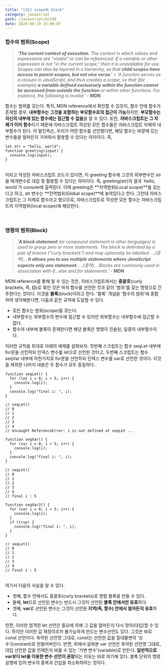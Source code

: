 ```yaml
---
title: "[JS] scope와 block"
category: javascript
path: /javascript/mil08
date: 2020-08-19 23:00:07
---
```


### 함수의 범위(Scope)

> _'**The current context of execution**. The context in which values and expressions are "visible" or can be referenced. If a variable or other expression is not "in the current scope," then it is unavailable for use. Scopes can also be layered in a hierarchy, so that **child scopes have access to parent scopes, but not vice versa**.'_ > _'A function serves as a closure in JavaScript, and thus creates a scope, so that (for example) **a variable defined exclusively within the function cannot be accessed from outside the function** or within other functions. For instance, the following is invalid:'_ - **MDN**

함수는 범위를 갖는다. 특히, MDN reference에서 확인할 수 있듯이, 함수 안에 함수가 존재할 경우, **내부함수는 그것을 포함하는 부모함수로의 접근이 가능**하지만, **부모함수는 자신의 내부에 있는 함수에는 접근할 수 없음**을 알 수 있다. 또한, **자바스크립트는 그 자체가 이미 함수**이기 때문에 자바스크립트 작성된 모든 함수들은 자바스크립트 자체의 내부함수가 된다. 이 말인즉슨, 우리가 어떤 함수를 선언했다면, 해당 함수는 바깥에 있는 변수들을 얼마든지 가져와서 활용할 수 있다는 의미이다. 즉,

```jsx{numberLines: true}
let str = "hello, world";
function greeting(input) {
  console.log(input);
}
```

<br>
이라고 작성된 자바스크립트 코드가 있다면, 이 greeting 함수에 그것의 외부변수인 str을 매개변수로 대입 및 활용할 수 있다는 의미이다. 즉, greeting(str)의 결과 `hello, world`가 console에 출력된다. 이때 greeting은 **지역범위(Local scope)**를 갖는다고 하고, str 변수는 **전역범위(Global scope)**에 놓여있다고 한다. 그런데 자바스크립트는 그 자체로 함수라고 했으므로, 자바스크립트로 작성한 모든 함수는 자바스크립트의 지역범위(local scope)에 해당한다.
<br>
<br>
<br>

### 명령의 범위(Block)

> _'**A block statement** (or compound statement in other languages) is used to group zero or more statements. The block is delimited by a pair of braces ("curly brackets") and may optionally be labelled: ...(중략)... **It allows you to use multiple statements where JavaScript expects only one statement.** ...(중략)... Blocks are commonly used in association with if...else and for statements.'_ - **MDN**

MDN reference를 통해 알 수 있는 것은, 자바스크립트에서는 **중괄호**(curly brackets, 즉, **{}**)로 묶인 것은 마치 함수를 선언한 것과 같이 '범위'를 갖는 명령으로 간주한다는 것이다. 이것을 **블록**(block)이라고 한다. '블록' 개념을 '함수의 범위'에 종합하여 생각해본다면, 다음과 같은 규칙에 도달할 수 있다.

- 모든 함수는 범위(scope)를 갖는다.
- 내부함수는 외부함수의 변수에 접근할 수 있지만 외부함수는 내부함수에 접근할 수 없다.
- 함수의 내부에 블록이 존재한다면 해당 블록은 명령이 진술된, 일종의 내부함수이다.

이러한 규칙을 토대로 아래의 예제를 살펴보자. 첫번째 스크립트는 함수 seqLet 내부에 for문을 선언하되 인덱스 변수를 let으로 선언한 것이고, 두번째 스크립트는 함수 seqVar 내부에 마찬가지로 for문을 선언하되 인덱스 변수를 var로 선언한 것이다. 이것을 제외한 나머지 내용은 두 함수가 모두 동일하다.

```jsx{numberLines: true}
function seqLet() {
  for (let i = 0; i < 5; i++) {
    console.log(i);
  }
  console.log("final i: ", i);
}

// seqLet()
// 0
// 1
// 2
// 3
// 4
// Uncaught ReferenceError: i is not defined at seqLet ...
```

```jsx{numberLines: true}
function seqVar() {
  for (var i = 0; i < 5; i++) {
    console.log(i);
  }
  console.log("final i: ", i);
}

// seqLet()
// 0
// 1
// 2
// 3
// 4
// final i : 5
```

```jsx{numberLines: true}
function seqVar2() {
  for (var i = 0; i < 5; i++) {
    console.log(i);
  }
  if (true) {
    console.log("final i: ", i);
  }
}

// seqLet()
// 0
// 1
// 2
// 3
// 4
// final i : 5
```

<br>
여기서 다음의 사실을 알 수 있다.

- 첫째, 함수 안에서도 중괄호(curly brackets)로 명령 블록을 만들 수 있다.
- 둘째, **let**으로 선언된 변수는 반드시 그것이 선언된 **블록 안에서만 유효**하다.
- 셋째, **var**로 선언된 변수는 그것이 선언된 **지역(즉, 함수) 안에서 얼마든지 유효**하다.

한편, 이러한 엄격한 let 선언은 필요에 의해 그 값을 얼마든지 다시 정의(대입)할 수 있다. 하지만 이러한 값 재정의조차 불가능하게 만드는 변수선언도 있다. 그것은 바로 const 선언이다. 축약된 선언명 그대로, const는 선언한 값을 절대불변의 '상수'(constant)로 만들어버린다. 반면, 위에서 살펴본 var 선언은 축약된 선언명 그대로, 대입 선언한 값을 언제든지 바꿀 수 있는 '가변 변수'(variable)로 만든다. **일반적으로 var보다 let을 이용한 변수 선언이 권장**되는 이유는 바로 여기에 있다. 블록 단위의 명령 실행에 있어 변수의 중복과 간섭을 최소화하려는 것이다.
<br>
<br>
<br>
